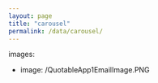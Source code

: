 ```yaml
---
layout: page
title: "carousel"
permalink: /data/carousel/
---
```


images:
  - image: /QuotableApp1EmailImage.PNG
